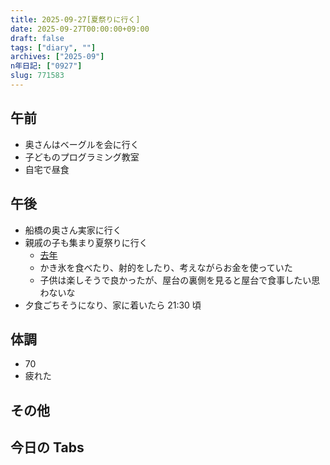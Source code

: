 ```yaml
---
title: 2025-09-27[夏祭りに行く]
date: 2025-09-27T00:00:00+09:00
draft: false
tags: ["diary", ""]
archives: ["2025-09"]
n年日記: ["0927"]
slug: 771583
---
```


## 午前

- 奥さんはベーグルを会に行く
- 子どものプログラミング教室
- 自宅で昼食

## 午後

- 船橋の奥さん実家に行く
- 親戚の子も集まり夏祭りに行く
  - [去年](https://d.sk85.org/posts/2024/09/28/235400/)
  - かき氷を食べたり、射的をしたり、考えながらお金を使っていた
  - 子供は楽しそうで良かったが、屋台の裏側を見ると屋台で食事したい思わないな
- 夕食ごちそうになり、家に着いたら 21:30 頃

## 体調

- 70
- 疲れた

## その他

## 今日の Tabs
